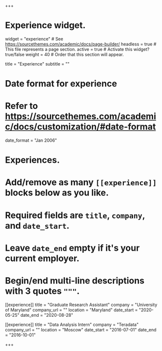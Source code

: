 +++
# Experience widget.
widget = "experience"  # See https://sourcethemes.com/academic/docs/page-builder/
headless = true  # This file represents a page section.
active = true  # Activate this widget? true/false
weight = 40  # Order that this section will appear.

title = "Experience"
subtitle = ""

# Date format for experience
#   Refer to https://sourcethemes.com/academic/docs/customization/#date-format
date_format = "Jan 2006"

# Experiences.
#   Add/remove as many `[[experience]]` blocks below as you like.
#   Required fields are `title`, `company`, and `date_start`.
#   Leave `date_end` empty if it's your current employer.
#   Begin/end multi-line descriptions with 3 quotes `"""`.


[[experience]]
  title = "Graduate Research Assistant"
  company = "University of Maryland"
  company_url = ""
  location = "Maryland"
  date_start = "2020-05-25"
  date_end = "2020-08-28"


  

[[experience]] 
 title = "Data Analysis Intern" 
 company = "Teradata" 
 company_url = "" 
 location = "Moscow" 
 date_start = "2016-07-01" 
 date_end = "2016-10-01" 


+++
